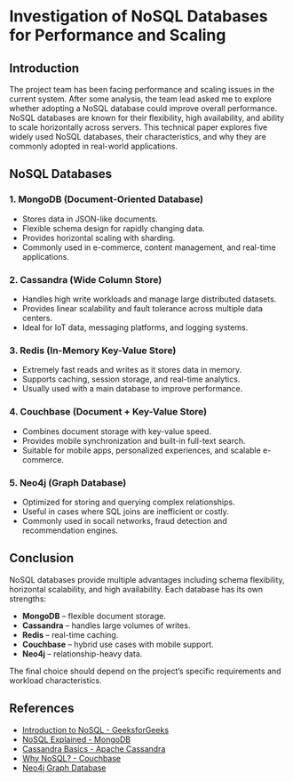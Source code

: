 # Investigation of NoSQL Databases for Performance and Scaling

## Introduction
The project team has been facing performance and scaling issues in the current system. After some analysis, the team lead asked me to explore whether adopting a NoSQL database could improve overall performance. NoSQL databases are known for their flexibility, high availability, and ability to scale horizontally across servers. This technical paper explores five widely used NoSQL databases, their characteristics, and why they are commonly adopted in real-world applications.

## NoSQL Databases

### 1. MongoDB (Document-Oriented Database)
* Stores data in JSON-like documents.  
* Flexible schema design for rapidly changing data.  
* Provides horizontal scaling with sharding.  
* Commonly used in e-commerce, content management, and real-time applications.  

### 2. Cassandra (Wide Column Store)
* Handles high write workloads and manage large distributed datasets.  
* Provides linear scalability and fault tolerance across multiple data centers.  
* Ideal for IoT data, messaging platforms, and logging systems.  

### 3. Redis (In-Memory Key-Value Store)
* Extremely fast reads and writes as it stores data in memory.  
* Supports caching, session storage, and real-time analytics.  
* Usually used with a main database to improve performance.  

### 4. Couchbase (Document + Key-Value Store)
* Combines document storage with key-value speed.  
* Provides mobile synchronization and built-in full-text search.  
* Suitable for mobile apps, personalized experiences, and scalable e-commerce.  

### 5. Neo4j (Graph Database)
* Optimized for storing and querying complex relationships.  
* Useful in cases where SQL joins are inefficient or costly.  
* Commonly used in socail networks, fraud detection and recommendation engines.


## Conclusion 
NoSQL databases provide multiple advantages including schema flexibility, horizontal scalability, and high availability. Each database has its own strengths: 
* **MongoDB** – flexible document storage. 
* **Cassandra** – handles large volumes of writes. 
* **Redis** – real-time caching. 
* **Couchbase** – hybrid use cases with mobile support. 
* **Neo4j** – relationship-heavy data. 

The final choice should depend on the project’s specific requirements and workload characteristics.

## References
* [Introduction to NoSQL - GeeksforGeeks](https://www.geeksforgeeks.org/dbms/introduction-to-nosql/)
* [NoSQL Explained - MongoDB](https://www.mongodb.com/nosql-explained)
* [Cassandra Basics - Apache Cassandra](https://cassandra.apache.org/_/cassandra-basics.html)
* [Why NoSQL? - Couchbase](https://www.couchbase.com/resources/why-nosql/)
* [Neo4j Graph Database](https://neo4j.com/)